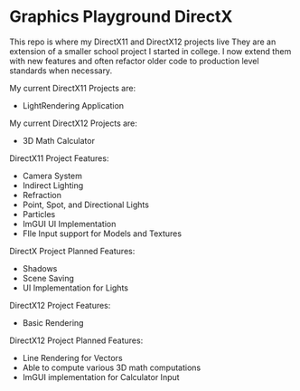 # Graphics Playground DirectX

This repo is where my DirectX11 and DirectX12 projects live
They are an extension of a smaller school project I started in college.
I now extend them with new features and often refactor older code
to production level standards when necessary.

My current DirectX11 Projects are: 

- LightRendering Application

My current DirectX12 Projects are:

- 3D Math Calculator

DirectX11 Project Features:

- Camera System
- Indirect Lighting
- Refraction
- Point, Spot, and Directional Lights
- Particles
- ImGUI UI Implementation
- FIle Input support for Models and Textures

DirectX Project Planned Features:
- Shadows
- Scene Saving
- UI Implementation for Lights

DirectX12 Project Features:

- Basic Rendering

DirectX12 Project Planned Features:

- Line Rendering for Vectors
- Able to compute various 3D math computations
- ImGUI implementation for Calculator Input
